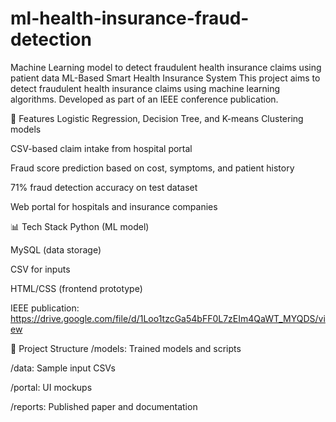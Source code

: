 # ml-health-insurance-fraud-detection
Machine Learning model to detect fraudulent health insurance claims using patient data
ML-Based Smart Health Insurance System
This project aims to detect fraudulent health insurance claims using machine learning algorithms. Developed as part of an IEEE conference publication.

🚀 Features
Logistic Regression, Decision Tree, and K-means Clustering models

CSV-based claim intake from hospital portal

Fraud score prediction based on cost, symptoms, and patient history

71% fraud detection accuracy on test dataset

Web portal for hospitals and insurance companies

📊 Tech Stack
Python (ML model)

MySQL (data storage)

CSV for inputs

HTML/CSS (frontend prototype)

IEEE publication: https://drive.google.com/file/d/1Loo1tzcGa54bFF0L7zEIm4QaWT_MYQDS/view

📁 Project Structure
/models: Trained models and scripts

/data: Sample input CSVs

/portal: UI mockups

/reports: Published paper and documentation

